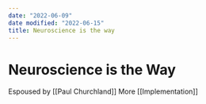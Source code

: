 ```yaml
---
date: "2022-06-09"
date modified: "2022-06-15"
title: Neuroscience is the way
---
```


# Neuroscience is the Way
Espoused by [[Paul Churchland]]
More [[Implementation]]
